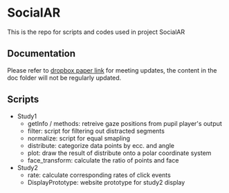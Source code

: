 # SocialAR
This is the repo for scripts and codes used in project SocialAR

## Documentation
Please refer to [dropbox paper link](https://paper.dropbox.com/doc/SocialAR-Notes-6TSHl3oPgzUif8aPqybtK) for meeting updates, the content in the doc folder will not be regularly updated.

## Scripts
- Study1
  - getInfo / methods: retreive gaze positions from pupil player's output
  - filter: script for filtering out distracted segments 
  - normalize: script for equal smapling
  - distribute: categorize data points by ecc. and angle
  - plot: draw the result of distribute onto a polar coordinate system
  - face_transform: calculate the ratio of points and face
- Study2
  - rate: calculate corresponding rates of click events
  - DisplayPrototype: website prototype for study2 display
